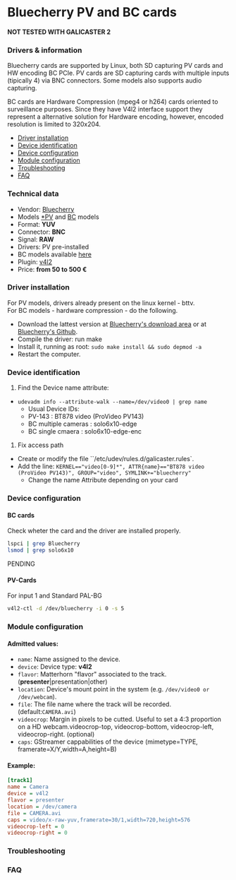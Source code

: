 Bluecherry PV and BC cards
==========================

**NOT TESTED WITH GALICASTER 2**

### Drivers & information
Bluecherry cards are supported by Linux, both SD capturing PV cards and HW encoding BC PCIe. PV cards are SD capturing cards with multiple inputs (tipically 4) via BNC connectors. Some models also supports audio capturing.

BC cards are Hardware Compression (mpeg4 or h264) cards oriented to surveillance purposes. Since they have V4l2 interface support they represent a alternative solution for Hardware encoding, however, encoded resolution is limited to 320x204.

* [Driver installation](#driver-installation)
* [Device identification](#device-identification)
* [Device configuration](#device-configuration)
* [Module configuration](#module-configuration)
* [Troubleshooting](#troubleshooting)
* [FAQ](#faq)

### Technical data
* Vendor: [Bluecherry](http://store.bluecherry.net/)
* Models [*PV](http://store.bluecherry.net/capture-cards/video4linux-supported) and [BC](http://www.bluecherrydvr.com/products/hardware-compression-h-264-capture-card-pcie-x1/) models
* Format: **YUV**
* Connector: **BNC**
* Signal: **RAW**
* Drivers: PV pre-installed
* BC models available [here](https://github.com/bluecherrydvr/solo6x10)
* Plugin: [v4l2](../V4L2.md)
* Price: **from 50 to 500 €**


### Driver installation
For PV models, drivers already present on the linux kernel - bttv.  
For BC models - hardware compression - do the following.

* Download the lattest version at [Bluecherry's download area](http://downloads.bluecherrydvr.com/solo6x10/) or at [Bluecherry's Github](https://github.com/bluecherrydvr/solo6x10).
* Compile the driver: run make
* Install it, running as root: `sudo make install && sudo depmod -a`
* Restart the computer.


### Device identification
1. Find the Device name attribute:
  * `udevadm info --attribute-walk --name=/dev/video0 | grep name`
    * Usual Device IDs:
    * PV-143 : BT878 video (ProVideo PV143)
    * BC multiple cameras : solo6x10-edge
    * BC single cmaera : solo6x10-edge-enc
1. Fix access path
  * Create or modify the file ``/etc/udev/rules.d/galicaster.rules`.
  * Add the line: `KERNEL=="video[0-9]*", ATTR{name}=="BT878 video (ProVideo PV143)", GROUP="video", SYMLINK+="bluecherry"`
    * Change the name Attribute depending on your card

### Device configuration
#### BC cards
Check wheter the card and the driver are installed properly.
```bash
lspci | grep Bluecherry
lsmod | grep solo6x10
```
PENDING

#### PV-Cards
For input 1 and Standard PAL-BG
```bash
v4l2-ctl -d /dev/bluecherry -i 0 -s 5
```

### Module configuration
#### Admitted values:
* `name`: Name assigned to the device.
* `device`: Device type: **v4l2**
* `flavor`: Matterhorn "flavor" associated to the track. (**presenter**|presentation|other)
* `location`: Device's mount point in the system (e.g. `/dev/video0 or /dev/webcam`).
* `file`: The file name where the track will be recorded. (default:`CAMERA.avi`)
* `videocrop`: Margin in pixels to be cutted. Useful to set a 4:3 proportion on a HD webcam.videocrop-top, videocrop-bottom, videocrop-left, videocrop-right. (optional)
* `caps`: GStreamer cappabilities of the device (mimetype=TYPE, framerate=X/Y,width=A,height=B)


#### Example:
```ini
[track1]
name = Camera
device = v4l2
flavor = presenter
location = /dev/camera
file = CAMERA.avi
caps = video/x-raw-yuv,framerate=30/1,width=720,height=576
videocrop-left = 0
videocrop-right = 0
```

### Troubleshooting

### FAQ
